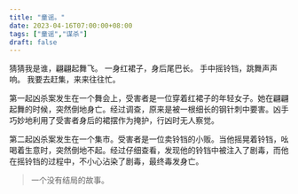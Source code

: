 ```yaml
---
title: "童谣。"
date: 2023-04-16T07:00:00+08:00
tags: ["童谣","谋杀"]
draft: false
---
```


猜猜我是谁，翩翩起舞飞。
一身红裙子，身后尾巴长。
手中摇铃铛，跳舞声声响。
我要去赶集，来来往往忙。

第一起凶杀案发生在一个舞会上，受害者是一位穿着红裙子的年轻女子。她在翩翩起舞的时候，突然倒地身亡。经过调查，原来是被一根细长的钢针刺中要害。凶手巧妙地利用了受害者身后的裙摆作为掩护，行凶时无人察觉。

第二起凶杀案发生在一个集市。受害者是一位卖铃铛的小贩。当他摇晃着铃铛，吆喝着生意时，突然倒地不起。经过仔细查看，发现他的铃铛中被注入了剧毒，而他在摇铃铛的过程中，不小心沾染了剧毒，最终毒发身亡。

> 一个没有结局的故事。
